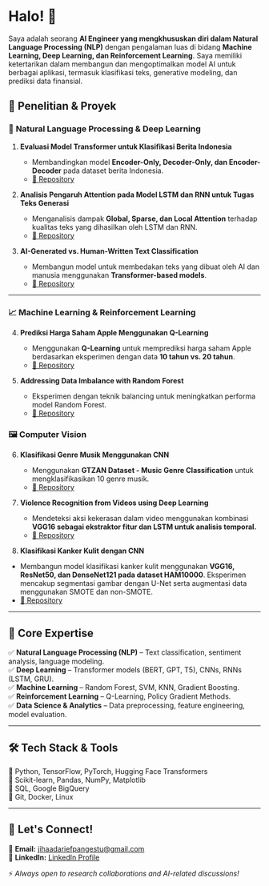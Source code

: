 # Halo! 👋  

Saya adalah seorang **AI Engineer yang mengkhususkan diri dalam Natural Language Processing (NLP)** dengan pengalaman luas di bidang **Machine Learning, Deep Learning, dan Reinforcement Learning**. Saya memiliki ketertarikan dalam membangun dan mengoptimalkan model AI untuk berbagai aplikasi, termasuk klasifikasi teks, generative modeling, dan prediksi data finansial.

## 🔬 Penelitian & Proyek  

### 📝 **Natural Language Processing & Deep Learning**  
1. **Evaluasi Model Transformer untuk Klasifikasi Berita Indonesia**  
   - Membandingkan model **Encoder-Only, Decoder-Only, dan Encoder-Decoder** pada dataset berita Indonesia.  
   - [🔗 Repository](https://github.com/Jihaad2021/Fine-Tuning-Encoder-Decoder-Based-Model)  

2. **Analisis Pengaruh Attention pada Model LSTM dan RNN untuk Tugas Teks Generasi**  
   - Menganalisis dampak **Global, Sparse, dan Local Attention** terhadap kualitas teks yang dihasilkan oleh LSTM dan RNN.  
   - [🔗 Repository](https://github.com/Jihaad2021/Analisis-Pengaruh-Attention-pada-Model-LSTM-dan-RNN-untuk-Tugas-Teks-Generasi)  

3. **AI-Generated vs. Human-Written Text Classification**  
   - Membangun model untuk membedakan teks yang dibuat oleh AI dan manusia menggunakan **Transformer-based models**.  
   - [🔗 Repository](https://github.com/Jihaad2021/AI-Generated-Text-Vs-Human)  

---

### 📈 **Machine Learning & Reinforcement Learning**  
4. **Prediksi Harga Saham Apple Menggunakan Q-Learning**  
   - Menggunakan **Q-Learning** untuk memprediksi harga saham Apple berdasarkan eksperimen dengan data **10 tahun vs. 20 tahun**.  
   - [🔗 Repository](https://github.com/Jihaad2021/Prediksi-Harga-Saham-Apple-Menggunakan-Q-Learning-Studi-Eksperimen-dengan-Data-10-Tahun-vs-20-Tahun)  

5. **Addressing Data Imbalance with Random Forest**  
   - Eksperimen dengan teknik balancing untuk meningkatkan performa model Random Forest.  
   - [🔗 Repository](https://github.com/Jihaad2021/Addressing-Data-Imbalance-with-Random-Forest)  

### 🖼️ **Computer Vision**  
6. **Klasifikasi Genre Musik Menggunakan CNN**  
   - Menggunakan **GTZAN Dataset - Music Genre Classification** untuk mengklasifikasikan 10 genre musik.  
   - [🔗 Repository](https://github.com/Jihaad2021/Klasifikasi-Genre-Musik-Menggunakan-CNN-/blob/main/README.md)  

7. **Violence Recognition from Videos using Deep Learning**  
   - Mendeteksi aksi kekerasan dalam video menggunakan kombinasi **VGG16 sebagai ekstraktor fitur dan LSTM untuk analisis temporal.**
   - [🔗 Repository](https://github.com/Jihaad2021/Pengenalan-Kekerasan-dalam-Video-Menggunakan-Deep-Learning)
  
 8. **Klasifikasi Kanker Kulit dengan CNN**  
   - Membangun model klasifikasi kanker kulit menggunakan **VGG16, ResNet50, dan DenseNet121 pada dataset HAM10000**. Eksperimen mencakup segmentasi gambar dengan U-Net serta augmentasi data menggunakan SMOTE dan non-SMOTE.
   - [🔗 Repository](https://github.com/Jihaad2021/Klasifikasi-Kanker-Kulit-dengan-CNN/blob/main/README.md)  

---

## 🎯 **Core Expertise**  
✅ **Natural Language Processing (NLP)** – Text classification, sentiment analysis, language modeling.  
✅ **Deep Learning** – Transformer models (BERT, GPT, T5), CNNs, RNNs (LSTM, GRU).  
✅ **Machine Learning** – Random Forest, SVM, KNN, Gradient Boosting.  
✅ **Reinforcement Learning** – Q-Learning, Policy Gradient Methods.  
✅ **Data Science & Analytics** – Data preprocessing, feature engineering, model evaluation.  

---

## 🛠 **Tech Stack & Tools**  
🔹 Python, TensorFlow, PyTorch, Hugging Face Transformers  
🔹 Scikit-learn, Pandas, NumPy, Matplotlib  
🔹 SQL, Google BigQuery  
🔹 Git, Docker, Linux  

---

## 🚀 **Let's Connect!**  
📩 **Email:** jihaadariefpangestu@gmail.com  
🔗 **LinkedIn:** [LinkedIn Profile](https://www.linkedin.com/in/jihaad-arief-pangestu/)  

⚡ *Always open to research collaborations and AI-related discussions!*  

